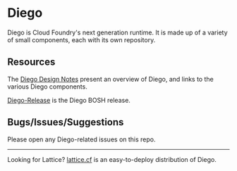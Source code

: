 # Diego

Diego is Cloud Foundry's next generation runtime.  It is made up of a variety of small components, each with its own repository.

## Resources

The [Diego Design Notes](https://github.com/cloudfoundry-incubator/diego-design-notes) present an overview of Diego, and links to the various Diego components.

[Diego-Release](https://github.com/cloudfoundry-incubator/diego-release) is the Diego BOSH release.

## Bugs/Issues/Suggestions

Please open any Diego-related issues on this repo.

---

Looking for Lattice?  [lattice.cf](http://lattice.cf) is an easy-to-deploy distribution of Diego.
